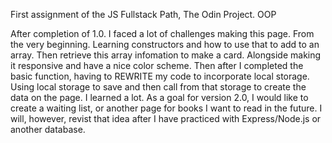 First assignment of the JS Fullstack Path, The Odin Project. OOP


After completion of 1.0. I faced a lot of challenges making this page. From the very beginning. Learning constructors and how to use that to add to an array. Then retrieve this array infomation to make a card. Alongside making it responsive and have a nice color scheme. Then after I completed the basic function, having to REWRITE my code to incorporate local storage. Using local storage to save and then call from that storage to create the data on the page. I learned a lot. As a goal for version 2.0, I would like to create a waiting list, or another page for books I want to read in the future. I will, however, revist that idea after I have practiced with Express/Node.js or another database. 
